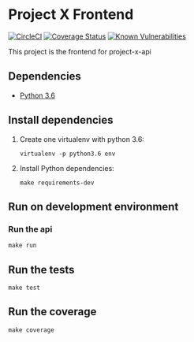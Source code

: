 # Project X  Frontend #
[![CircleCI](https://circleci.com/gh/vtrmantovani/project-x-front.svg?style=svg)](https://circleci.com/gh/vtrmantovani/project-x-front)
[![Coverage Status](https://coveralls.io/repos/github/vtrmantovani/project-x-front/badge.svg)](https://coveralls.io/github/vtrmantovani/project-x-front)
[![Known Vulnerabilities](https://snyk.io/test/github/vtrmantovani/project-x-front/badge.svg?targetFile=requirements.txt)](https://snyk.io/test/github/vtrmantovani/project-x-front?targetFile=requirements.txt)

This project is the frontend for project-x-api

## Dependencies
 - [Python 3.6](https://www.python.org/downloads/)
 
## Install dependencies

 1. Create one  virtualenv with python 3.6:
    ```
    virtualenv -p python3.6 env
    ```
 2. Install Python dependencies:
    ```
    make requirements-dev
    ```

## Run on development environment

### Run the api

```
make run
```


## Run the tests

```
make test
```

## Run the coverage

```
make coverage
```
